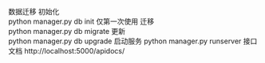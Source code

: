 <!--
 * @Description: 
 * @Author: Xuannan
 * @Date: 2019-12-08 10:03:48
 * @LastEditTime: 2020-03-05 09:44:54
 * @LastEditors: Xuannan
 -->
数据迁移
    初始化    
    python manager.py db init  仅第一次使用
    迁移      
    python manager.py db migrate
    更新      
    python manager.py db upgrade
启动服务
    python manager.py runserver
接口文档
    http://localhost:5000/apidocs/
